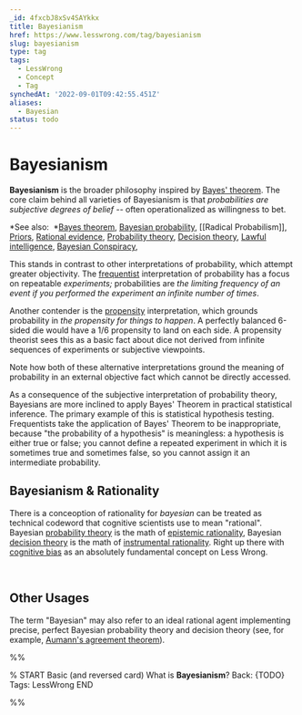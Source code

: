 ```yaml
---
_id: 4fxcbJ8xSv4SAYkkx
title: Bayesianism
href: https://www.lesswrong.com/tag/bayesianism
slug: bayesianism
type: tag
tags:
  - LessWrong
  - Concept
  - Tag
synchedAt: '2022-09-01T09:42:55.451Z'
aliases:
  - Bayesian
status: todo
---
```


# Bayesianism

**Bayesianism** is the broader philosophy inspired by [Bayes' theorem](https://www.lessestwrong.com/tag/bayes-theorem). The core claim behind all varieties of Bayesianism is that *probabilities are subjective degrees of belief --* often operationalized as willingness to bet. 

*See also:  *[Bayes theorem](https://www.lessestwrong.com/tag/bayes-theorem), [Bayesian probability](https://www.lessestwrong.com/tag/bayesian-probability), [[Radical Probabilism]], [Priors](https://www.lessestwrong.com/tag/priors), [Rational evidence](https://www.lessestwrong.com/tag/rational-evidence), [Probability theory](https://www.lessestwrong.com/tag/probability-theory), [Decision theory](https://www.lessestwrong.com/tag/decision-theory), [Lawful intelligence](https://www.lessestwrong.com/tag/lawful-intelligence), [Bayesian Conspiracy](https://www.lessestwrong.com/tag/bayesian-conspiracy), 

This stands in contrast to other interpretations of probability, which attempt greater objectivity. The [frequentist](https://en.wikipedia.org/wiki/Frequentist_probability) interpretation of probability has a focus on repeatable *experiments;* probabilities are *the limiting frequency of an event if you performed the experiment an infinite number of times*. 

Another contender is the [propensity](https://en.wikipedia.org/wiki/Propensity_probability) interpretation, which grounds probability in *the propensity for things to happen*. A perfectly balanced 6-sided die would have a 1/6 propensity to land on each side. A propensity theorist sees this as a basic fact about dice not derived from infinite sequences of experiments or subjective viewpoints.

Note how both of these alternative interpretations ground the meaning of probability in an external objective fact which cannot be directly accessed.

As a consequence of the subjective interpretation of probability theory, Bayesians are more inclined to apply Bayes' Theorem in practical statistical inference. The primary example of this is statistical hypothesis testing. Frequentists take the application of Bayes' Theorem to be inappropriate, because "the probability of a hypothesis" is meaningless: a hypothesis is either true or false; you cannot define a repeated experiment in which it is sometimes true and sometimes false, so you cannot assign it an intermediate probability.

## Bayesianism & Rationality

There is a conceoption of rationality for *bayesian* can be treated as technical codeword that cognitive scientists use to mean "rational". Bayesian [probability theory](https://www.lessestwrong.com/tag/probability-theory) is the math of [epistemic rationality](https://wiki.lesswrong.com/wiki/epistemic_rationality), Bayesian [decision theory](https://www.lessestwrong.com/tag/decision-theory) is the math of [instrumental rationality](https://wiki.lesswrong.com/wiki/instrumental_rationality). Right up there with [cognitive bias](https://wiki.lesswrong.com/wiki/cognitive_bias) as an absolutely fundamental concept on Less Wrong.

 

## Other Usages

The term "Bayesian" may also refer to an ideal rational agent implementing precise, perfect Bayesian probability theory and decision theory (see, for example, [Aumann's agreement theorem](https://www.lessestwrong.com/tag/aumann-s-agreement-theorem)).


%%

% START
Basic (and reversed card)
What is **Bayesianism**?
Back: {TODO}
Tags: LessWrong
END

%%
	
